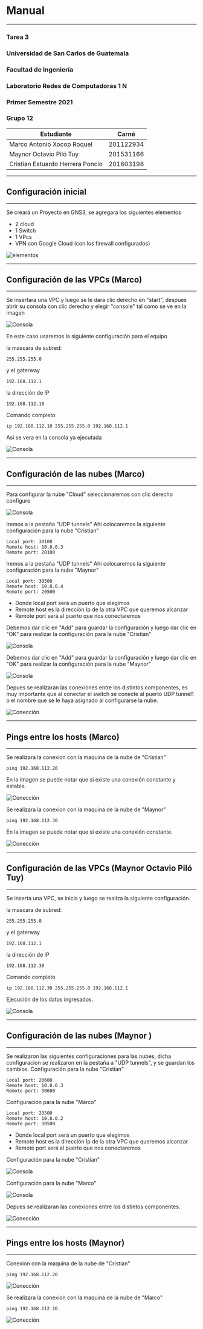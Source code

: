 # **Manual** 
---
### Tarea 3 
### Universidad de San Carlos de Guatemala
### Facultad de Ingeniería 
### Laboratorio Redes de Computadoras 1 N
### Primer Semestre 2021
### Grupo 12


| Estudiante | Carné | 
| ------ | ------ |
| Marco Antonio Xocop Roquel | 201122934 |
| Maynor Octavio Piló Tuy | 201531166 |
| Cristian Estuardo Herrera Poncio | 201603198 |

---
## Configuración inicial
---
Se creará un Proyecto en GNS3, se agregara los siguientes elementos

- 2 cloud
- 1 Switch
- 1 VPcs
- VPN con Google Cloud (con los firewall configurados)

![elementos](/Practica1/img/m1.PNG)


---
## Configuración de las VPCs (Marco)
---
Se insertara una VPC y luego se le dara clic derecho en "start", despues abrir su consola con clic derecho y elegir "console" tal como se ve en la imagen

![Consola](/Practica1/img/m2.png)

En este caso usaremos la siguiente configuración para el equipo

la mascara de subred:
```
255.255.255.0
```
y el gaterway
```
192.168.112.1 
```
la dirección de IP
```
192.168.112.10
```
Comando completo
```
ip 192.168.112.10 255.255.255.0 192.168.112.1
```
   
Asi se vera en la consola ya ejecutada 

![Consola](/Practica1/img/m3.png)



---
## Configuración de las nubes (Marco)
---
Para configurar la nube "Cloud" seleccionaremos con clic derecho configure

![Consola](/Practica1/img/m4.png)

Iremos a la pestaña "UDP tunnels"
Ahi colocaremos la siguiente configuración para la nube "Cristian"
```
Local port: 30100
Remote host: 10.8.0.3
Remote port: 20100
```

Iremos a la pestaña "UDP tunnels"
Ahi colocaremos la siguiente configuración para la nube "Maynor"
```
Local port: 30500
Remote host: 10.8.0.4
Remote port: 20500
```

- Donde local port será un puerto que elegimos
- Remote host es la dirección Ip de la otra VPC que queremos alcanzar
- Remote port será al puerto que nos conectaremos

Debemos dar clic en "Add" para guardar la configuración y luego dar clic en "OK" para realizar la configuración para la nube "Cristian"

![Consola](/Practica1/img/m5.PNG)

Debemos dar clic en "Add" para guardar la configuración y luego dar clic en "OK" para realizar la configuración para la nube "Maynor"

![Consola](/Practica1/img/m9.PNG)


Depues se realizaran las conexiones entre los distintos componentes, es muy importante que al conectar el switch se conecte al puerto UDP tunnel1 o el nombre que se le haya asignado al configurarse la nube.

![Conección](/Practica1/img/m6.PNG)

---
## Pings entre los hosts (Marco)
---
Se realizara la conexion con la maquina de la nube de "Cristian"
```
ping 192.168.112.20
```
En la imagen se puede notar que si existe una conexión constante y estable.

![Conección](/Practica1/img/m7.PNG)


Se realizara la conexion con la maquina de la nube de "Maynor"
```
ping 192.168.112.30
```
En la imagen se puede notar que si existe una conexión constante.

![Conección](/Practica1/img/m8.PNG)


---
## Configuración de las VPCs (Maynor Octavio Piló Tuy)
---
Se inserta una VPC, se inicia y luego se realiza la siguiente configuración. 

la mascara de subred:
```
255.255.255.0
```
y el gaterway
```
192.168.112.1 
```
la dirección de IP
```
192.168.112.30
```
Comando completo
```
ip 192.168.112.30 255.255.255.0 192.168.112.1
```
Ejecución de los datos ingresados.   

![Consola](https://github.com/Mocta-996/Redes_1S2022/blob/e3405bd4dc86782737338862fab7ce31c3668887/Practica1/img/mimg1.png)

---
## Configuración de las nubes (Maynor )
---
Se realizaron las siguientes configuraciones para las nubes, dicha configuracion se realizaron en la pestaña 
a "UDP tunnels", y se guardan los cambios. 
Configuración para la nube  "Cristian" 
```
Local port: 20600
Remote host: 10.8.0.3
Remote port: 30600
```
Configuración para la nube "Marco"
```
Local port: 20500
Remote host: 10.8.0.2
Remote port: 30500
```

- Donde local port será un puerto que elegimos
- Remote host es la dirección Ip de la otra VPC que queremos alcanzar
- Remote port será al puerto que nos conectaremos

Configuración para la nube  "Cristian" 

![Consola](https://github.com/Mocta-996/Redes_1S2022/blob/e3405bd4dc86782737338862fab7ce31c3668887/Practica1/img/mimg2.png)

Configuración para la nube "Marco"

![Consola](https://github.com/Mocta-996/Redes_1S2022/blob/e3405bd4dc86782737338862fab7ce31c3668887/Practica1/img/mimg3.png)


Depues se realizaran las conexiones entre los distintos componentes.

![Conección](https://github.com/Mocta-996/Redes_1S2022/blob/e3405bd4dc86782737338862fab7ce31c3668887/Practica1/img/mimg4.png)

---
## Pings entre los hosts (Maynor)
---
Conexion con la maquina de la nube de "Cristian"
```
ping 192.168.112.20
```
![Conección](https://github.com/Mocta-996/Redes_1S2022/blob/e3405bd4dc86782737338862fab7ce31c3668887/Practica1/img/ping1.png)

Se realizara la conexion con la maquina de la nube de "Marco"
```
ping 192.168.112.10
```

![Conección](https://github.com/Mocta-996/Redes_1S2022/blob/e3405bd4dc86782737338862fab7ce31c3668887/Practica1/img/ping2.png)
